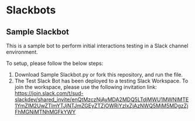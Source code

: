 # Slackbots
## Sample Slackbot
This is a sample bot to perform initial interactions testing in a Slack channel environment.

To setup, please follow the below steps:
1. Download Sample Slackbot.py or fork this repository, and run the file.
2. The Test Slack Bot has been deployed to a testing Slack Workspace. To join the workspace, please use the following invitation link: https://join.slack.com/t/sud-slackdev/shared_invite/enQtMzczNjAyMDA2MDQ5LTdjMWU1MWNlMTE1YmZlM2UwZTlmYTJjNTJmZGEyZTZjOWRiYzIxZjAzNWQ5MjM5MDgzZjFhMGNiMTNhMGFkYWY
